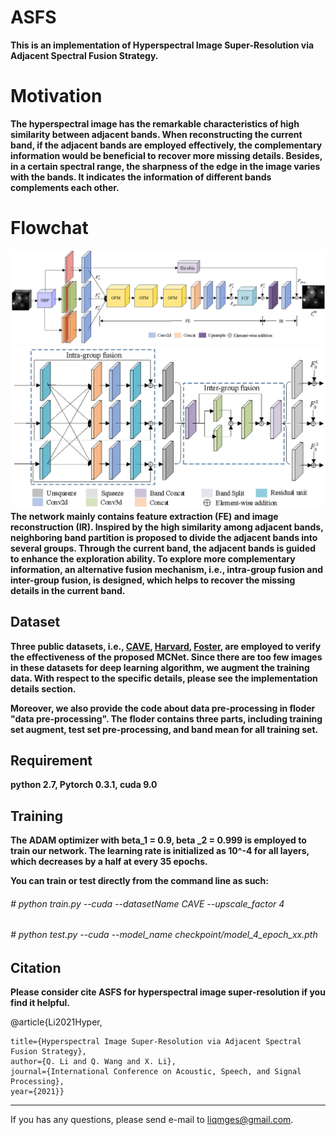 ASFS
======
**This is an implementation of  Hyperspectral Image Super-Resolution via Adjacent Spectral Fusion Strategy.**

Motivation
=======
**The hyperspectral image has the remarkable characteristics of high similarity between adjacent bands. When reconstructing the current band, if the adjacent bands are employed effectively, the complementary information would be beneficial to recover more missing details. Besides,  in a certain spectral range, the sharpness of the edge in the image varies with the bands. It indicates the information of different bands complements each other.**

Flowchat
=====
![Image text](https://github.com/qianngli/Images/blob/master/asfs.jpg)
![Image text](https://github.com/qianngli/Images/blob/master/gfm.jpg)
**The network mainly contains feature extraction (FE) and image reconstruction (IR). Inspired by the high similarity among adjacent bands, neighboring band partition is proposed to divide the adjacent bands into several groups. Through the current  band,  the  adjacent bands is guided to enhance the exploration ability. To explore more complementary information, an alternative fusion mechanism, i.e., intra-group fusion and inter-group fusion, is designed, which helps to recover the missing details in the current band.**

Dataset
------
**Three public datasets, i.e., [CAVE](https://www1.cs.columbia.edu/CAVE/databases/multispectral/ "CAVE"), [Harvard](http://vision.seas.harvard.edu/hyperspec/explore.html "Harvard"), [Foster](https://personalpages.manchester.ac.uk/staff/d.h.foster/Local\_Illumination\_HSIs/Local\_Illumination\_HSIs\_2015.html "Foster"), are employed to verify the effectiveness of the  proposed MCNet. Since there are too few images in these datasets for deep learning algorithm, we augment the training data. With respect to the specific details, please see the implementation details section.**

**Moreover, we also provide the code about data pre-processing in floder "data pre-processing". The floder contains three parts, including training set augment, test set pre-processing, and band mean for all training set.**

Requirement
---------
**python 2.7, Pytorch 0.3.1, cuda 9.0**

Training
--------
**The ADAM optimizer with beta_1 = 0.9, beta _2 = 0.999 is employed to train our network.  The learning rate is initialized as 10^-4 for all layers, which decreases by a half at every 35 epochs.**

**You can train or test directly from the command line as such:**

###### # python train.py --cuda --datasetName CAVE  --upscale_factor 4
###### # python test.py --cuda --model_name checkpoint/model_4_epoch_xx.pth

Citation 
--------
**Please consider cite ASFS for hyperspectral image super-resolution if you find it helpful.**

@article{Li2021Hyper,

	title={Hyperspectral Image Super-Resolution via Adjacent Spectral Fusion Strategy},
	author={Q. Li and Q. Wang and X. Li},
	journal={International Conference on Acoustic, Speech, and Signal Processing},
	year={2021}}
  
--------
If you has any questions, please send e-mail to liqmges@gmail.com.

